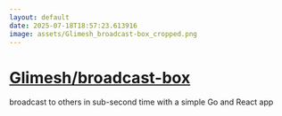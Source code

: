 ```yaml
---
layout: default
date: 2025-07-18T18:57:23.613916
image: assets/Glimesh_broadcast-box_cropped.png
---
```


# [Glimesh/broadcast-box](https://github.com/Glimesh/broadcast-box)

broadcast to others in sub-second time with a simple Go and React app
